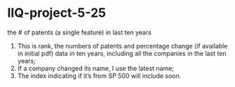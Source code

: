 # IIQ-project-5-25
the # of patents (a single feature) in last ten years

1.	This is rank, the numbers of patents and percentage change (if available in initial pdf) data in ten years, including all the companies in the last ten years;
2.	If a company changed its name, I use the latest name;
3.	The index indicating if it’s from SP 500 will include soon. 
